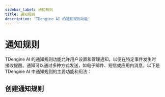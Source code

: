 ```yaml
---
sidebar_label: 通知规则
title: 通知规则
description: 'TDengine AI 的通知规则功能'
---
```

# 通知规则
TDengine AI 的通知规则功能允许用户设置和管理通知，以便在特定事件发生时接收提醒。通知可以通过多种方式发送，如电子邮件、短信或应用内消息。以下是 TDengine AI 中通知规则的主要功能和用法：
## 创建通知规则